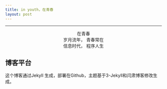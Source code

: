 ```yaml
---
title: in youth，在青春
layout: post
---
```



----------

<center> 在青春</center> 

<center> 岁月流年， 青春常在</center> 

<center> 信息时代， 程序人生</center>

## 博客平台

这个博客通过Jekyll 生成，部署在Github，主题基于3-Jekyll和闫肃博客修改生成。

